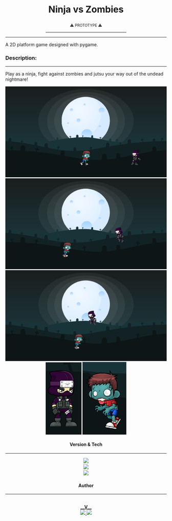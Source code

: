 <div align="center">
    <h1>Ninja vs Zombies</h1>
    <sub>⚠️ PROTOTYPE ⚠️</sub>
    <hr width="50%">
    <hr>
</div>

<p>A 2D platform game designed with pygame.</p>

<div>
    <h3>Description:</h3>
    <hr>
    <p>Play as a ninja, fight against zombies and jutsu your way out of the undead nightmare!</p>
    <div>
        <img src="Screenshots/screenshot4.png">
        <img src="Screenshots/screenshot3.png">
        <img src="Screenshots/screenshot1.png">
    </div>
    <div align="center">
        <img src="Screenshots/ninja_template.png"> 
        <img src="Screenshots/zombie_template.png">
    </div>
</div>
<div style="text-align: center;">
    <h4>Version & Tech</h4>
    <hr>
        <img src="https://img.shields.io/badge/version-%20PROTOTYPE-blueviolet"><br>
    <a>
        <img src="https://www.pygame.org/ftp/pygame-badge-SMA-unscaled.png"><br>
    </a>
    <a href="https://www.python.org/downloads/">
        <img src="https://img.shields.io/badge/Python 3-3776AB?style=for-the-badge&logo=python&logoColor=white">
    </a>
</div>
<div align="center">
    <h4>Author</h4>
    <hr>
    <a href="https://github.com/VitorioValer">
        <img style="border-radius: 50%;" src="https://avatars.githubusercontent.com/u/82197650?s=400&u=6ad826279ad63feee1609b0eca16b47dad344cc3&v=4" width="100px;" alt=""/>
        <br>
        <b>__V__</b>
    </a>
    <br>
    <a href="https://www.linkedin.com/in/vit%C3%B3rio-valer-b752b6209/">
        <img src="https://img.shields.io/badge/-Vitorio-blue?style=flat-square&logo=Linkedin&logoColor=white">
    </a>
    <a href="mailto:vitoriovaler@gmail.com">
        <img src="https://img.shields.io/badge/-vitoriovaler@gmail.com-c14438?style=flat-square&logo=Gmail&logoColor=white">
    </a>
</div>
